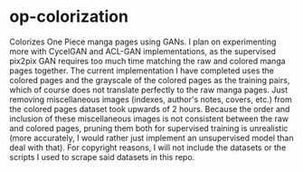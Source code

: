 # op-colorization
Colorizes One Piece manga pages using GANs. I plan on experimenting more with CycelGAN and ACL-GAN implementations, as the supervised pix2pix GAN requires too much time matching the raw and colored manga pages together. The current implementation I have completed uses the colored pages and the grayscale of the colored pages as the training pairs, which of course does not translate perfectly to the raw manga pages. Just removing miscellaneous images (indexes, author's notes, covers, etc.) from the colored pages dataset took upwards of 2 hours. Because the order and inclusion of these miscellaneous images is not consistent between the raw and colored pages, pruning them both for supervised training is unrealistic (more accurately, I would rather just implement an unsupervised model than deal with that). For copyright reasons, I will not include the datasets or the scripts I used to scrape said datasets in this repo.
